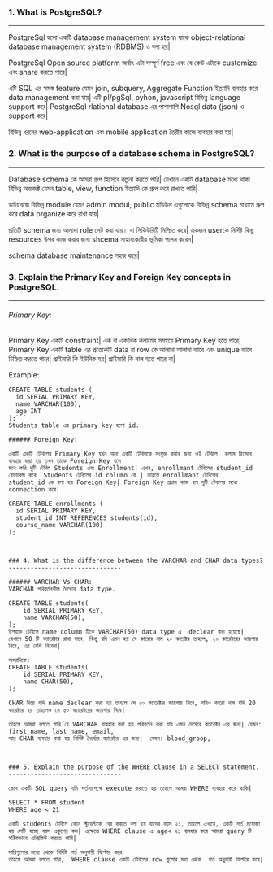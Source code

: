 ### 1. What is PostgreSQL?
-------------------------------
PostgreSql হলো একটি database management system যাকে object-relational  
database management system (RDBMS) ও বলা হয়| 

PostgreSql Open source platform অর্থাৎ এটা সম্পূর্ণ free এবং যে কেউ এটাকে customize 
এবং share করতে পারে| 

এটি SQL এর সমস্ত feature যেমন join, subquery, Aggregate Function ইত্যাদি ব্যবহার করে
 data management করা যায়| এটি pl/pgSql, pyhon, javascript  বিভিন্ন language support করে|
PostgreSql rlational database এর পাশাপাশি Nosql data (json) ও  support করে| 

বিভিন্ন ধরনের web-application এবং mobile application তৈরীর কাজে ব্যবহার করা হয়|

### 2. What is the purpose of a database schema in PostgreSQL?
-------------------------------

Database schema কে আমরা গ্রুপ হিসেবে কল্পনা করতে পারি| যেখানে একটি database 
মধ্যে থাকা বিভিন্ন অবজেক্ট যেমন table, view,  function ইত্যাদি কে গ্রুপ  করে রাখতে পারি|

ডাটাবেজে বিভিন্ন module যেমন admin modul, public মডিউল এগুলোকে বিভিন্ন schema 
মাধ্যমে গ্রুপ করে data organize করে রাখা যায়|

প্রতিটি  schema জন্য আলাদা role সেট করা যায়। যা সিকিউরিটি নিশ্চিত করে|
একজন userকে নির্দিষ্ট কিছু resources উপর কাজ করার জন্য shcema
সাহায্যকারীর ভূমিকা পালন করেন|

schema database maintenance  সহজ করে|



### 3. Explain the Primary Key and Foreign Key concepts in PostgreSQL.
-------------------------------

###### Primary Key:
Primary Key একটি constraint| 
এক বা একাধিক কলামের সমন্বয়ে Primary Key হতে পারে|
Primary Key একটি table এর প্রত্যেকটি data  বা row কে আলাদা আলাদা ভাবে এবং unique ভাবে চিহ্নিত করতে পারে|
প্রাইমারি কি ইউনিক হয়|
প্রাইমারি কি নাল হতে পারে না|

Example: 
```
CREATE TABLE students (
  id SERIAL PRIMARY KEY,
  name VARCHAR(100),
  age INT
);```
Students table এর primary key হলো id.

###### Foreign Key:

একটি একটি টেবিলের Primary Key যখন অন্য একটি টেবিলকে সংযুক্ত করার জন্য ওই টেবিলে  কলাম হিসেবে ব্যবহার করা হয় তখন তাকে Foreign Key বলে
মনে করি দুটি টেবিল Students এবং Enrollment| এখন, enrollmant টেবিলের student_id রেফারেন্স করে  Students টেবিলের id column কে | তাহলে enrollmant টেবিলের
student_id কে বলা হয় Foreign Key| Foreign Key প্রধান কাজ হল দুটি টেবলের মধ্যে connection করে|

CREATE TABLE enrollments (
  id SERIAL PRIMARY KEY,
  student_id INT REFERENCES students(id),
  course_name VARCHAR(100)
);



### 4. What is the difference between the VARCHAR and CHAR data types?
-------------------------------

###### VARCHAR Vs CHAR:
VARCHAR পরিবর্তনশীল দৈর্ঘ্যের data type. 

CREATE TABLE students(
    id SERIAL PRIMARY KEY,
    name VARCHAR(50),
);
উপরাক্ত টেবিলে name column টিকে VARCHAR(50) data type এ  declear করা হয়েছে|
যেখানে 50 টি ক্যারেক্টার রাখা যাবে, কিন্তু যদি এমন হয় যে কারোর নাম ২০ কারেক্টর তাহলে, ২০ কারেক্টরের জায়গায় নিবে, এর বেশি নিবেনা|

অপরদিকে: 
CREATE TABLE students(
    id SERIAL PRIMARY KEY,
    name CHAR(50),
);

CHAR দিয়ে যদি name declear করা হয় তাহলে সে ৫০ ক্যারেক্টার জায়গায় নিবে, যদিও কারো নাম যদি 20 কারেক্টার হয় তাহলেও সে ৫০ ক্যারেক্টরের জায়গায় নিবে|

তাহলে আমরা বলতে পারি যে VARCHAR ব্যবহার করা হয় পরিবর্তন করা যায় এমন দৈর্ঘ্যের ক্যারেক্টর এর জন্য| যেমন: first_name, last_name, email,
আর CHAR ব্যবহার করা হয় নির্দিষ্ট দৈর্ঘ্যের ক্যারেক্টর এর জন্য|  যেমন: blood_groop, 



### 5. Explain the purpose of the WHERE clause in a SELECT statement.
-------------------------------

কোন একটি SQL query যদি শর্তসাপেক্ষে execute করাতে হয় তাহলে আমরা WHERE ব্যবহার করে থাকি|

SELECT * FROM student
WHERE age < 21

একটি students টেবিলে কোন স্টুডেন্টকে বের করতে বলা হয় যাদের বয়স ২১, তাহলে এখানে, একটি শর্ত প্রযোজ্য হয় সেটি হচ্ছে বয়স একুশের কম| এক্ষেত্রে WHERE clause এ age< ২১ ব্যবহার করে আমরা query টি সঠিকভাবে এক্সিকিউ করতে পারি| 

সারিগুলোর মধ্যে থেকে নির্দিষ্ট শর্ত অনুযায়ী ফিল্টার করে
তাহলে আমরা বলতে পারি,  WHERE clause একটি টেবিলের row গুলোর মধ্য থেকে  শর্ত অনুযায়ী ফিল্টার করে|

